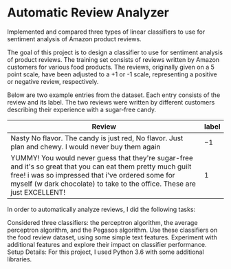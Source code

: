 # Automatic Review Analyzer

Implemented and compared three types of linear classifiers to use for sentiment analysis of Amazon product reviews.

The goal of this project is to design a classifier to use for sentiment analysis of product reviews. The training set consists of reviews written by Amazon customers for various food products. The reviews, originally given on a 5 point scale, have been adjusted to a +1 or -1 scale, representing a positive or negative review, respectively.

Below are two example entries from the dataset. Each entry consists of the review and its label. The two reviews were written by different customers describing their experience with a sugar-free candy.

| Review	| label|
|-------|-------|
|Nasty No flavor. The candy is just red, No flavor. Just plan and chewy. I would never buy them again|	−1|
|YUMMY! You would never guess that they're sugar-free and it's so great that you can eat them pretty much guilt free! i was so impressed that i've ordered some for myself (w dark chocolate) to take to the office. These are just EXCELLENT!	|1

In order to automatically analyze reviews, I did the following tasks:

Considered three classifiers: the perceptron algorithm, the average perceptron algorithm, and the Pegasos algorithm.
Use these classifiers on the food review dataset, using some simple text features.
Experiment with additional features and explore their impact on classifier performance.
Setup Details:
For this project, I used Python 3.6 with some additional libraries. 
